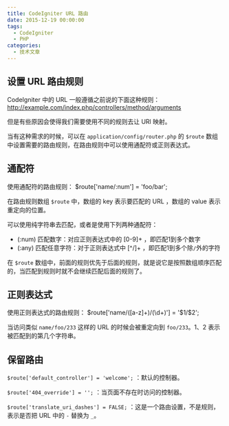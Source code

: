 ```yaml
---
title: CodeIgniter URL 路由
date: 2015-12-19 00:00:00
tags:
  - CodeIgniter
  - PHP
categories:
  - 技术文章
---
```


## 设置 URL 路由规则
CodeIgniter 中的 URL 一般遵循之前说的下面这种规则：
	http://example.com/index.php/controllers/method/arguments

但是有些原因会使得我们需要使用不同的规则去让 URl 映射。

当有这种需求的时候，可以在 `application/config/router.php` 的 `$route` 数组中设置需要的路由规则，在路由规则中可以使用通配符或正则表达式。

## 通配符
使用通配符的路由规则：
	$route['name/:num'] = 'foo/bar';
<!--more-->

在路由规则数组 `$route` 中，数组的 key 表示要匹配的 URL ，数组的 value 表示重定向的位置。

可以使用纯字符串去匹配，或者是使用下列两种通配符：
- (:num)	匹配数字：对应正则表达式中的 [0-9]+ ，即匹配1到多个数字
- (:any)	匹配任意字符：对于正则表达式中 [^/]+ ，即匹配1到多个除`/`外的字符

在 `$route` 数组中，前面的规则优先于后面的规则，就是说它是按照数组顺序匹配的，当匹配到规则时就不会继续匹配后面的规则了。

## 正则表达式
使用正则表达式的路由规则：
	$route['name/([a-z]+)/(\d+)'] = '$1/$2';

当访问类似 `name/foo/233` 这样的 URL 的时候会被重定向到 `foo/233`。$1、$2 表示被匹配到的第几个字符串。

## 保留路由
`$route['default_controller'] = 'welcome';` ：默认的控制器。

`$route['404_override'] = '';` ：当页面不存在时访问的控制器。

`$route['translate_uri_dashes'] = FALSE;` ：这是一个路由设置，不是规则，表示是否把 URL 中的 `-` 替换为 `_`。
